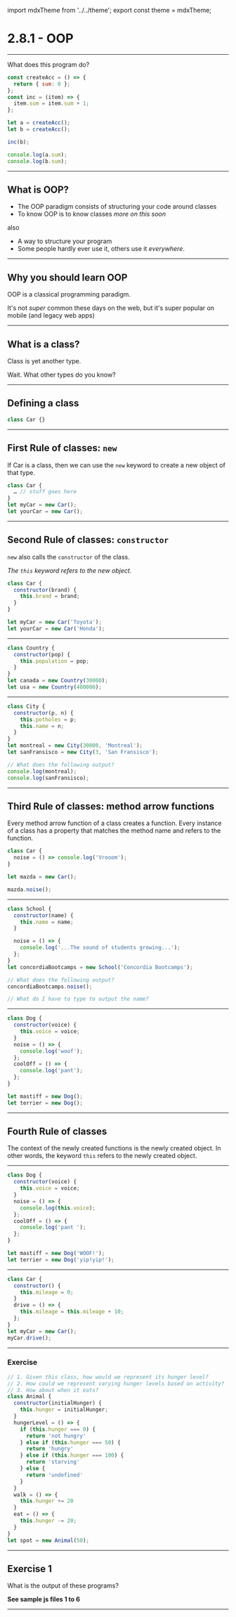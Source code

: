import mdxTheme from '../../theme';
export const theme = mdxTheme;

# 2.8.1 - OOP

---

What does this program do?

```js
const createAcc = () => {
  return { sum: 0 };
};
const inc = (item) => {
  item.sum = item.sum + 1;
};

let a = createAcc();
let b = createAcc();

inc(b);

console.log(a.sum);
console.log(b.sum);
```

---

## What is OOP?

- The OOP paradigm consists of structuring your code around classes
- To know OOP is to know classes _more on this soon_

also

- A way to structure your program
- Some people hardly ever use it, others use it _everywhere_.

---

## Why you should learn OOP

OOP is a classical programming paradigm.

It's not _super_ common these days on the web, but it's super popular on mobile (and legacy web apps)

---

## What is a class?

Class is yet another type.

Wait. What other types do you know?

---

## Defining a class

```js
class Car {}
```

---

## First Rule of classes: `new`

If Car is a class, then we can use the `new` keyword to create a new object of that type.

```js
class Car {
  … // stuff goes here
}
let myCar = new Car();
let yourCar = new Car();
```

---

## Second Rule of classes: `constructor`

`new` also calls the `constructor` of the class.

_The `this` keyword refers to the new object._

```js
class Car {
  constructor(brand) {
    this.brand = brand;
  }
}

let myCar = new Car('Toyota');
let yourCar = new Car('Honda');
```

---

```js
class Country {
  constructor(pop) {
    this.population = pop;
  }
}
let canada = new Country(30000);
let usa = new Country(400000);
```

---

```js
class City {
  constructor(p, n) {
    this.potholes = p;
    this.name = n;
  }
}
let montreal = new City(30000, 'Montreal');
let sanFransisco = new City(3, 'San Fransisco');

// What does the following output?
console.log(montreal);
console.log(sanFransisco);
```

---

## Third Rule of classes: method arrow functions

Every method arrow function of a class creates a function.
Every instance of a class has a property that matches the method name and refers to the function.

```js
class Car {
  noise = () => console.log('Vrooom');
}

let mazda = new Car();

mazda.noise();
```

---

```js
class School {
  constructor(name) {
    this.name = name;
  }

  noise = () => {
    console.log('...The sound of students growing...');
  };
}
let concordiaBootcamps = new School('Concordia Bootcamps');

// What does the following output?
concordiaBootcamps.noise();

// What do I have to type to output the name?
```

---

```js
class Dog {
  constructor(voice) {
    this.voice = voice;
  }
  noise = () => {
    console.log('woof');
  };
  coolOff = () => {
    console.log('pant');
  };
}

let mastiff = new Dog();
let terrier = new Dog();
```

---

## Fourth Rule of classes

The context of the newly created functions is the newly created object.
In other words, the keyword `this` refers to the newly created object.

---

```js
class Dog {
  constructor(voice) {
    this.voice = voice;
  }
  noise = () => {
    console.log(this.voice);
  };
  coolOff = () => {
    console.log('pant ');
  };
}

let mastiff = new Dog('WOOF!');
let terrier = new Dog('yip!yip!');
```

---

```js
class Car {
  constructor() {
    this.mileage = 0;
  }
  drive = () => {
    this.mileage = this.mileage + 10;
  };
}
let myCar = new Car();
myCar.drive();
```

---

### Exercise

```js
// 1. Given this class, how would we represent its hunger level?
// 2. How could we represent varying hunger levels based on activity?
// 3. How about when it eats?
class Animal {
  constructor(initialHunger) {
    this.hunger = initialHunger;
  }
  hungerLevel = () => {
    if (this.hunger === 0) {
      return 'not hungry'
    } else if (this.hunger === 50) {
      return 'hungry'
    } else if (this.hunger === 100) {
      return 'starving'
    } else {
      return 'undefined'
    }
  }
  walk = () => {
    this.hunger += 20
  }
  eat = () => {
    this.hunger -= 20;
  }
}
let spot = new Animal(50);
```

---

## Exercise 1

What is the output of these programs?

**See sample js files 1 to 6**

---
